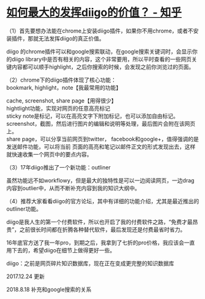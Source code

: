 # [如何最大的发挥diigo的价值？ - 知乎](https://www.zhihu.com/question/20632407/answer/18035536)

（1）首先要想办法能在chrome上安装diigo插件，如果你不用chrome，或者不安装插件，那就无法发挥diigo的真正价值。

diigo 的chrome插件可以和google搜索联动，在google搜索关键词时，会显示你的diigo library中是否有相关的内容，这个非常要用，所以平时查看的一些网页关键内容都可以顺手highlight，之后你搜索的时候，会发现之前你浏览过的页面。

  
（2）chrome下的diigo插件体现了核心功能：  
bookmark, highlight，note【我最常用的功能】

cache, screenshot, share page【用得很少】  
hightlight功能，实现对网页的任意高亮标记  
sticky note是标记，可以在高亮文字下附加标记，也可以添加自由标记。  
screenshot，截图，然后进行图片的编辑和说明等处理，最后图片会附在该网页上。  
share page，可以分享当前网页到twitter， facebook和google+，值得强调的是发送邮件功能，可以将当前 页面的高亮和笔记以邮件正文的形式发现出去，这样就快速收集一个网页中的要点内容。

（3）17年diigo推出了一个新功能：outliner

虽然功能远不如workflowy，但是最大的独特性是可以一边阅读网页，一边drag内容到outlier中，从而不断补充内容到我的知识大纲中。

（4）推荐大家看看diigo的官方论坛，其中有详细的功能介绍，尤其是最近推出的outliner功能。

diigo是我人生的第一个付费软件，所以也开启了我的付费软件之路，“免费才最昂贵”，之前很长时间都在折腾各种替代软件，最后发现还是付费最省时省力。

16年底官方送了我一年pro，到期之后，我拿到了七折的pro价格，我应该会一直用下去的，希望diigo在细节上做得更好一些。

diigo：之前是网页碎片知识数据库，现在正在变成更完整的知识数据库

2017.12.24 更新

2018.8.18 补充和google搜索的关系
